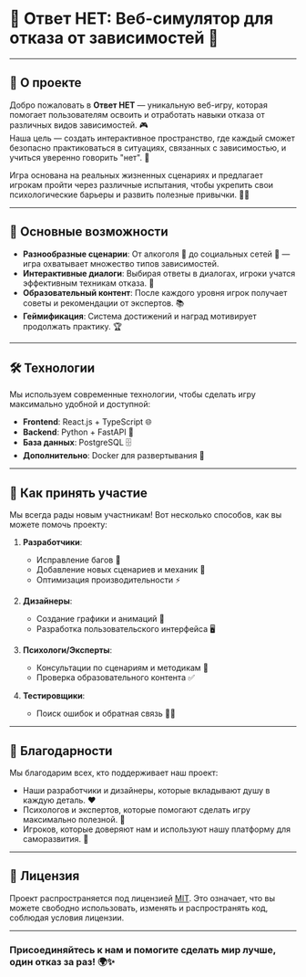 # 🌱 Ответ НЕТ: Веб-симулятор для отказа от зависимостей 🚀

---

## 📖 О проекте

Добро пожаловать в **Ответ НЕТ** — уникальную веб-игру, которая помогает пользователям освоить и отработать навыки отказа от различных видов зависимостей. 🎮  
Наша цель — создать интерактивное пространство, где каждый сможет безопасно практиковаться в ситуациях, связанных с зависимостью, и учиться уверенно говорить "нет". 💪  

Игра основана на реальных жизненных сценариях и предлагает игрокам пройти через различные испытания, чтобы укрепить свои психологические барьеры и развить полезные привычки. 🧠✨  

---

## 🎯 Основные возможности

- **Разнообразные сценарии**: От алкоголя 🍷 до социальных сетей 📱 — игра охватывает множество типов зависимостей.  
- **Интерактивные диалоги**: Выбирая ответы в диалогах, игроки учатся эффективным техникам отказа. 💬  
- **Образовательный контент**: После каждого уровня игрок получает советы и рекомендации от экспертов. 📚  
- **Геймификация**: Система достижений и наград мотивирует продолжать практику. 🏆  

---

## 🛠️ Технологии

Мы используем современные технологии, чтобы сделать игру максимально удобной и доступной:  

- **Frontend**: React.js + TypeScript 🌐  
- **Backend**: Python + FastAPI 🚀  
- **База данных**: PostgreSQL 🗄️  
- **Дополнительно**: Docker для развертывания 🐳  

---

## 🤝 Как принять участие

Мы всегда рады новым участникам! Вот несколько способов, как вы можете помочь проекту:  

1. **Разработчики**:  
   - Исправление багов 🐛  
   - Добавление новых сценариев и механик 🎲  
   - Оптимизация производительности ⚡  

2. **Дизайнеры**:  
   - Создание графики и анимаций 🎨  
   - Разработка пользовательского интерфейса 🖥️  

3. **Психологи/Эксперты**:  
   - Консультации по сценариям и методикам 🧠  
   - Проверка образовательного контента ✅  

4. **Тестировщики**:  
   - Поиск ошибок и обратная связь 🕵️‍♂️  

---

## 🙏 Благодарности

Мы благодарим всех, кто поддерживает наш проект:  
- Наши разработчики и дизайнеры, которые вкладывают душу в каждую деталь. ❤️  
- Психологов и экспертов, которые помогают сделать игру максимально полезной. 🙌  
- Игроков, которые доверяют нам и используют нашу платформу для саморазвития. 🌟  

---

## 📜 Лицензия

Проект распространяется под лицензией [MIT](LICENSE). Это означает, что вы можете свободно использовать, изменять и распространять код, соблюдая условия лицензии.  

---

### Присоединяйтесь к нам и помогите сделать мир лучше, один отказ за раз! 🌍✨
